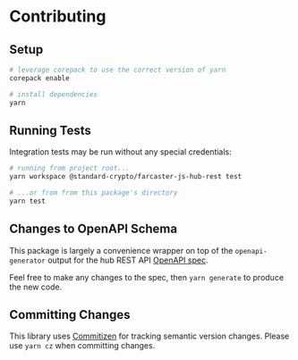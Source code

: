 # Contributing

## Setup

```sh
# leverage corepack to use the correct version of yarn
corepack enable

# install dependencies
yarn
```

## Running Tests

Integration tests may be run without any special credentials:

```sh
# running from project root...
yarn workspace @standard-crypto/farcaster-js-hub-rest test

# ...or from from this package's directory
yarn test
```

## Changes to OpenAPI Schema

This package is largely a convenience wrapper on top of the `openapi-generator` output
for the hub REST API [OpenAPI spec](./src/openapi/spec.yaml).

Feel free to make any changes to the spec, then `yarn generate` to produce the new code.

## Committing Changes

This library uses [Commitizen](https://commitizen-tools.github.io/commitizen/) for tracking semantic version changes.
Please use `yarn cz` when committing changes.
